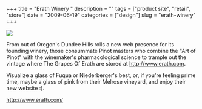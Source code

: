 +++
title = "Erath Winery "
description = ""
tags = ["product site", "retail", "store"]
date = "2009-06-19"
categories = ["design"]
slug = "erath-winery"
+++


 

  <div id="screens-thumbs" class="clearfix">
    <div class="txt-center" id="design-submission"><a href="http://www.erath.com/"><img id='bluga-thumbnail-1766' class='bluga-thumbnail large' src='http://media.konigi.com/bluga/
wt4a3bfb62e2b1e_0.jpg'/></a></div>  
  </div>   
<p>From out of Oregon's Dundee Hills rolls a new web presence for its founding winery, those consummate Pinot masters who combine the "Art of Pinot" with the winemaker's pharmacological science to trample out the vintage where The Grapes Of Erath are stored at <a href="http://www.erath.com/" title="http://www.erath.com">http://www.erath.com</a>.</p>
<p>Visualize a glass of Fuqua or Niederberger's best, or, if you're feeling prime time, maybe a glass of pink from their Melrose vineyard, and enjoy their new website :).</p>
<p><a href="http://www.erath.com/">http://www.erath.com/</a></p>




